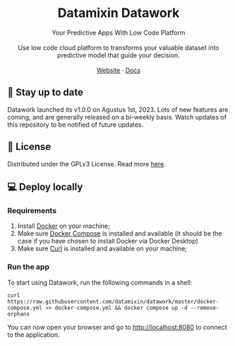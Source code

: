 <!--
Copyright (c) 2020-2023 Datamixin.

This program is free software: you can redistribute it and/or modify
it under the terms of the GNU General Public License as published by
the Free Software Foundation, either version 3 of the License, or
(at your option) any later version.

This program is distributed in the hope that it will be useful,
but WITHOUT ANY WARRANTY; without even the implied warranty of
MERCHANTABILITY or FITNESS FOR A PARTICULAR PURPOSE.  See the
GNU General Public License for more details.

You should have received a copy of the GNU General Public License
along with this program. If not, see <http://www.gnu.org/licenses/>.
-->
<p align="center">
  
  <h1 align="center">Datamixin Datawork</h2>

  <p align="center">
    Your Predictive Apps With Low Code Platform
    <br />
    <br />
    Use low code cloud platform to transforms your valuable dataset into predictive model that guide your decision.
    <br />    
    <br />
    <a href="https://www.datamixin.com">Website</a>
    ·  
    <a href="https://www.datamixin.com/docs">Docs</a>  
  </p>
</p>

## 🔔 Stay up to date
Datawork launched its v1.0.0 on Agustus 1st, 2023. Lots of new features are coming, and are generally released on a bi-weekly basis. Watch updates of this repository to be notified of future updates.


## 🔖 License
Distributed under the GPLv3 License. Read more [here](https://www.gnu.org/licenses/gpl-3.0.html).

## 💻 Deploy locally

### Requirements[](#requirements "Direct link to heading")

1. Install [Docker](https://docs.docker.com/get-docker/) on your machine;
2. Make sure [Docker Compose](https://docs.docker.com/compose/install/) is
   installed and available (it should be the case if you have chosen to install
   Docker via Docker Desktop)
3. Make sure [Curl](https://curl.se/) is
   installed and available on your machine;

### Run the app[](#run-the-app "Direct link to heading")

To start using Datawork, run the following commands in a shell:

```shell
curl https://raw.githubusercontent.com/datamixin/datawork/master/docker-compose.yml >> docker-compose.yml && docker compose up -d --remove-orphans
```

You can now open your browser and go to [http://localhost:8080](http://localhost:8080) to
connect to the application.
